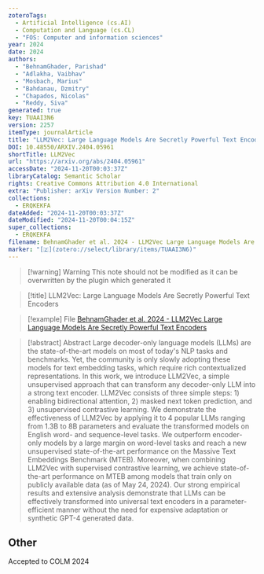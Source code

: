 ```yaml
---
zoteroTags:
  - Artificial Intelligence (cs.AI)
  - Computation and Language (cs.CL)
  - "FOS: Computer and information sciences"
year: 2024
date: 2024
authors:
  - "BehnamGhader, Parishad"
  - "Adlakha, Vaibhav"
  - "Mosbach, Marius"
  - "Bahdanau, Dzmitry"
  - "Chapados, Nicolas"
  - "Reddy, Siva"
generated: true
key: TUAAI3N6
version: 2257
itemType: journalArticle
title: "LLM2Vec: Large Language Models Are Secretly Powerful Text Encoders"
DOI: 10.48550/ARXIV.2404.05961
shortTitle: LLM2Vec
url: "https://arxiv.org/abs/2404.05961"
accessDate: "2024-11-20T00:03:37Z"
libraryCatalog: Semantic Scholar
rights: Creative Commons Attribution 4.0 International
extra: "Publisher: arXiv Version Number: 2"
collections:
  - ERQKEKFA
dateAdded: "2024-11-20T00:03:37Z"
dateModified: "2024-11-20T00:04:15Z"
super_collections:
  - ERQKEKFA
filename: BehnamGhader et al. 2024 - LLM2Vec Large Language Models Are Secretly Powerful Text Encoders
marker: "[🇿](zotero://select/library/items/TUAAI3N6)"
---
```


>[!warning] Warning
> This note should not be modified as it can be overwritten by the plugin which generated it

> [!title] LLM2Vec: Large Language Models Are Secretly Powerful Text Encoders

> [!example] File
> [BehnamGhader et al. 2024 - LLM2Vec Large Language Models Are Secretly Powerful Text Encoders](BehnamGhader%20et%20al.%202024%20-%20LLM2Vec%20Large%20Language%20Models%20Are%20Secretly%20Powerful%20Text%20Encoders.pdf)

> [!abstract] Abstract
> Large decoder-only language models (LLMs) are the state-of-the-art models on most of today's NLP tasks and benchmarks. Yet, the community is only slowly adopting these models for text embedding tasks, which require rich contextualized representations. In this work, we introduce LLM2Vec, a simple unsupervised approach that can transform any decoder-only LLM into a strong text encoder. LLM2Vec consists of three simple steps: 1) enabling bidirectional attention, 2) masked next token prediction, and 3) unsupervised contrastive learning. We demonstrate the effectiveness of LLM2Vec by applying it to 4 popular LLMs ranging from 1.3B to 8B parameters and evaluate the transformed models on English word- and sequence-level tasks. We outperform encoder-only models by a large margin on word-level tasks and reach a new unsupervised state-of-the-art performance on the Massive Text Embeddings Benchmark (MTEB). Moreover, when combining LLM2Vec with supervised contrastive learning, we achieve state-of-the-art performance on MTEB among models that train only on publicly available data (as of May 24, 2024). Our strong empirical results and extensive analysis demonstrate that LLMs can be effectively transformed into universal text encoders in a parameter-efficient manner without the need for expensive adaptation or synthetic GPT-4 generated data.

## Other

Accepted to COLM 2024

